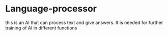 # Language-processor
this is an AI that can process text and give answers. It is needed for further training of AI in different functions
